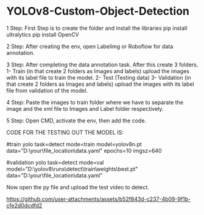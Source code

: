 # YOLOv8-Custom-Object-Detection

1 Step: First Step is to create the folder and install the libraries
	pip install ultralytics
	pip install OpenCV

2 Step: After creating the env, open Labelimg or Roboflow for data annotation. 

3 Step: After completing the data annotation task. After this create 3 folders. 
						   1- Train (in that create 2 folders as Images and labels) upload the images with its label file to train the model.
			     			   2- Test (Testing data)
			    			   3- Validation (in that create 2 folders as Images and labels) upload the images with its label file from validation of the model.

4 Step: Paste the images to train folder where we have to separate the image and the xml file to Images and Label folder respectively.

5 Step: Open CMD, activate the env, then add the code.

CODE FOR THE TESTING OUT THE MODEL IS:

#train
yolo task=detect mode=train model=yolov8n.pt data="D:\\your\\file_location\\data.yaml" epochs=10 imgsz=640

#validation
yolo task=detect mode=val model="D:\\yolov8\\runs\\detect\\train\\weights\\best.pt" data="D:\\your\\file_location\\data.yaml"

Now open the py file and upload the test video to detect.




https://github.com/user-attachments/assets/b52f843d-c237-4b09-9f1b-cfe2d0dcdfd2

